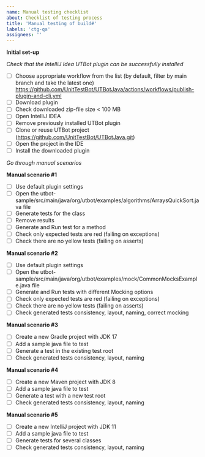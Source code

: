 ```yaml
---
name: Manual testing checklist
about: Checklist of testing process
title: 'Manual testing of build#'
labels: 'ctg-qa'
assignees: ''
---
```


**Initial set-up**

*Check that the IntelliJ Idea UTBot plugin can be successfully installed*

- [ ] Choose appropriate workflow from the list (by default, filter by main branch and take the latest one) https://github.com/UnitTestBot/UTBotJava/actions/workflows/publish-plugin-and-cli.yml
- [ ] Download plugin
- [ ] Check downloaded zip-file size < 100 MB
- [ ] Open IntelliJ IDEA
- [ ] Remove previously installed UTBot plugin
- [ ] Clone or reuse UTBot project (https://github.com/UnitTestBot/UTBotJava.git)
- [ ] Open the project in the IDE
- [ ] Install the downloaded plugin

*Go through manual scenarios*

**Manual scenario #1**

- [ ] Use default plugin settings
- [ ] Open the utbot-sample/src/main/java/org/utbot/examples/algorithms/ArraysQuickSort.java file
- [ ] Generate tests for the class
- [ ] Remove results
- [ ] Generate and Run test for a method
- [ ] Check only expected tests are red (failing on exceptions)
- [ ] Check there are no yellow tests (failing on asserts)
 
**Manual scenario #2**

- [ ] Use default plugin settings
- [ ] Open the utbot-sample/src/main/java/org/utbot/examples/mock/CommonMocksExample.java file
- [ ] Generate and Run tests with different Mocking options
- [ ] Check only expected tests are red (failing on exceptions)
- [ ] Check there are no yellow tests (failing on asserts)
- [ ] Check generated tests consistency, layout, naming, correct mocking
 
**Manual scenario #3**

- [ ] Create a new Gradle project with JDK 17
- [ ] Add a sample java file to test
- [ ] Generate a test in the existing test root
- [ ] Check generated tests consistency, layout, naming
 
**Manual scenario #4**

- [ ] Create a new Maven project with JDK 8
- [ ] Add a sample java file to test
- [ ] Generate a test with a new test root
- [ ] Check generated tests consistency, layout, naming

**Manual scenario #5**

- [ ] Create a new IntelliJ project with JDK 11
- [ ] Add a sample java file to test
- [ ] Generate tests for several classes
- [ ] Check generated tests consistency, layout, naming
